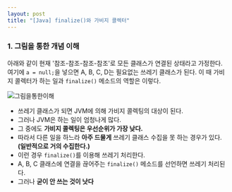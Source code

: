 ```yaml
---
layout: post
title: "[Java] finalize()와 가비지 콜렉터"
---
```


### 1. 그림을 통한 개념 이해
아래와 같이 현재 '참조-참조-참조-참조'로 모든 클래스가 연결된 상태라고 가정한다. 여기에 `a = null;`을 넣으면 A, B, C, D는 필요없는 쓰레기 클래스가 된다. 이 때 가비지 콜렉터가 하는 일과 `finalize()` 메소드의 역할은 이렇다.

![그림을통한이해](http://nokbeondev.github.io/img/finalize.JPG)

- 쓰레기 클래스가 되면 JVM에 의해 가비지 콜렉팅의 대상이 된다.
- 그러나 JVM은 하는 일이 엄청나게 많다.
- 그 중에도 **가비지 콜렉팅은 우선순위가 가장 낮다.**
- 따라서 다른 일을 하느라 **아주 드물게** 쓰레기 클래스 수집을 못 하는 경우가 있다.**(일반적으로 거의 수집한다.)**
- 이런 경우 `finalize()`를 이용해 쓰레기 처리한다.
- A, B, C 클래스에 연결을 끊어주는 `finalize()` 메소드를 선언하면 쓰레기 처리된다.
- 그러나 **굳이 안 쓰는 것이 낫다**


